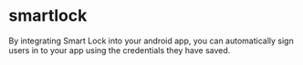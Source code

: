 # smartlock
By integrating Smart Lock into your android app, you can automatically sign users in to your app using the credentials they have saved.

